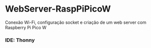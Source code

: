 # WebServer-RaspPiPicoW
Conexão Wi-Fi, configuração socket e criação de um web server com Raspberry Pi Pico W

### IDE: Thonny
